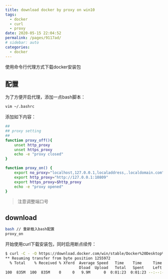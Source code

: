 ```yaml
---
title: download docker by proxy on win10
tags:
  - docker
  - curl
  - proxy
date: 2020-05-15 22:04:52
permalink: /pages/9117ad/
# sidebar: auto
categories:
  - docker
---
```


使用命令行代理方式下载docker安装包

## 配置

为了方便开启代理，添加一点bash脚本：

```bash
vim ~/.bashrc
```

添加如下内容：

```bash
##
## proxy setting
##
function proxy_off(){
    unset http_proxy
    unset https_proxy
    echo -e "proxy closed"
}

function proxy_on() {
    export no_proxy="localhost,127.0.0.1,localaddress,.localdomain.com"
    export http_proxy="http://127.0.0.1:10809"
    export https_proxy=$http_proxy
    echo -e "proxy opened"
}
```

> 注意调整端口号

## download

```bash
bash // 重新载入bash配置
proxy_on
```

开始使用curl下载安装包，同时启用断点续传：

```bash
$ curl -C - -O https://download.docker.com/win/stable/Docker%20Desktop%20Installer.exe
** Resuming transfer from byte position 1255972
  % Total    % Received % Xferd  Average Speed   Time    Time     Time  Current
                                 Dload  Upload   Total   Spent    Left  Speed
100  835M  100  835M    0     0   9.9M      0  0:01:23  0:01:23 --:--:-- 9845k
```
